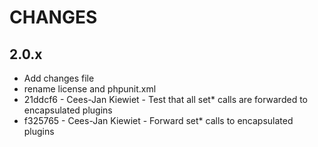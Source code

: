 # CHANGES

## 2.0.x

* Add changes file
* rename license and phpunit.xml
* 21ddcf6 -  Cees-Jan Kiewiet - Test that all set* calls are forwarded to encapsulated plugins
* f325765 - Cees-Jan Kiewiet - Forward set* calls to encapsulated plugins